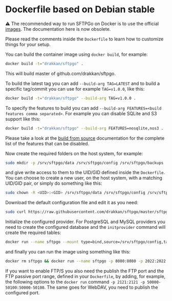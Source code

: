 # Dockerfile based on Debian stable

:warning: The recommended way to run SFTPGo on Docker is to use the official [images](https://github.com/users/drakkan/packages/container/package/sftpgo). The documentation here is now obsolete.

Please read the comments inside the `Dockerfile` to learn how to customize things for your setup.

You can build the container image using `docker build`, for example:

```bash
docker build -t="drakkan/sftpgo" .
```

This will build master of github.com/drakkan/sftpgo.

To build the latest tag you can add `--build-arg TAG=LATEST` and to build a specific tag/commit you can use for example `TAG=v1.0.0`, like this:

```bash
docker build -t="drakkan/sftpgo" --build-arg TAG=v1.0.0 .
```

To specify the features to build you can add `--build-arg FEATURES=<build features comma separated>`. For example you can disable SQLite and S3 support like this:

```bash
docker build -t="drakkan/sftpgo" --build-arg FEATURES=nosqlite,nos3 .
```

Please take a look at the [build from source](./../../../docs/build-from-source.md) documentation for the complete list of the features that can be disabled.

Now create the required folders on the host system, for example:

```bash
sudo mkdir -p /srv/sftpgo/data /srv/sftpgo/config /srv/sftpgo/backups
```

and give write access to them to the UID/GID defined inside the `Dockerfile`. You can choose to create a new user, on the host system, with a matching UID/GID pair, or simply do something like this:

```bash
sudo chown -R <UID>:<GID> /srv/sftpgo/data /srv/sftpgo/config /srv/sftpgo/backups
```

Download the default configuration file and edit it as you need:

```bash
sudo curl https://raw.githubusercontent.com/drakkan/sftpgo/master/sftpgo.json -o /srv/sftpgo/config/sftpgo.json
```

Initialize the configured provider. For PostgreSQL and MySQL providers you need to create the configured database and the `initprovider` command will create the required tables:

```bash
docker run --name sftpgo --mount type=bind,source=/srv/sftpgo/config,target=/app/config drakkan/sftpgo initprovider -c /app/config
```

and finally you can run the image using something like this:

```bash
docker rm sftpgo && docker run --name sftpgo -p 8080:8080 -p 2022:2022 --mount type=bind,source=/srv/sftpgo/data,target=/app/data --mount type=bind,source=/srv/sftpgo/config,target=/app/config --mount type=bind,source=/srv/sftpgo/backups,target=/app/backups drakkan/sftpgo
```

If you want to enable FTP/S you also need the publish the FTP port and the FTP passive port range, defined in your `Dockerfile`, by adding, for example, the following options to the `docker run` command `-p 2121:2121 -p 50000-50100:50000-50100`. The same goes for WebDAV, you need to publish the configured port.
